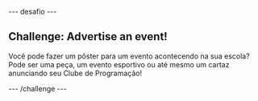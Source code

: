 \--- desafio \---

## Challenge: Advertise an event!

Você pode fazer um pôster para um evento acontecendo na sua escola? Pode ser uma peça, um evento esportivo ou até mesmo um cartaz anunciando seu Clube de Programação!

\--- /challenge \---